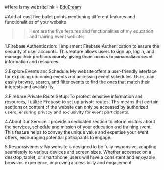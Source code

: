 #Here Is my website link = [EduDream](https://edudream-ff341.web.app/)


#Add at least five bullet points mentioning different features and functionalities of your website


>>Here are the five features and functionalities of my education and training event website:

1.Firebase Authentication: I implement Firebase Authentication to ensure the security of user accounts. This feature allows users to sign up, log in, and manage their profiles securely, giving them access to personalized event information and resources.

2.Explore Events and Schedule: My website offers a user-friendly interface for exploring upcoming events and accessing event schedules. Users can easily browse, search, and filter events to find the ones that match their interests and availability.

3.Firebase Private Route Setup: To protect sensitive information and resources, I utilize Firebase to set up private routes. This means that certain sections or content of the website can only be accessed by authorized users, ensuring privacy and exclusivity for  event participants.

4.About Our Service: I provide a dedicated section to inform visitors about the services, schedule and mission of your education and training event. This feature helps to convey the unique value and expertise your event offers, encouraging potential participants to engage.

5.Responsiveness: My website is designed to be fully responsive, adapting seamlessly to various devices and screen sizes. Whether accessed on a desktop, tablet, or smartphone, users will have a consistent and enjoyable browsing experience, improving accessibility and engagement.